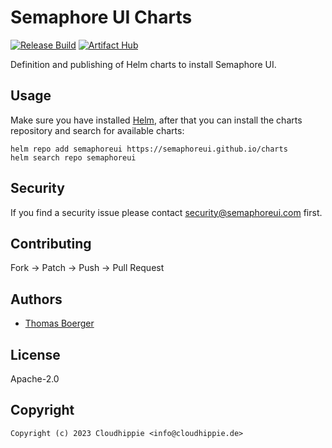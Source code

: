 # Semaphore UI Charts

[![Release Build](https://github.com/semaphoreui/charts/actions/workflows/release.yml/badge.svg)](https://github.com/semaphoreui/charts/actions/workflows/release.yml) [![Artifact Hub](https://img.shields.io/endpoint?url=https://artifacthub.io/badge/repository/semaphoreui)](https://artifacthub.io/packages/search?repo=semaphoreui)

Definition and publishing of Helm charts to install Semaphore UI.

## Usage

Make sure you have installed [Helm][helm], after that you can install the charts
repository and search for available charts:

```console
helm repo add semaphoreui https://semaphoreui.github.io/charts
helm search repo semaphoreui
```

## Security

If you find a security issue please contact
[security@semaphoreui.com](mailto:security@semaphoreui.com) first.

## Contributing

Fork -> Patch -> Push -> Pull Request

## Authors

-   [Thomas Boerger](https://github.com/tboerger)

## License

Apache-2.0

## Copyright

```console
Copyright (c) 2023 Cloudhippie <info@cloudhippie.de>
```

[helm]: https://helm.sh
